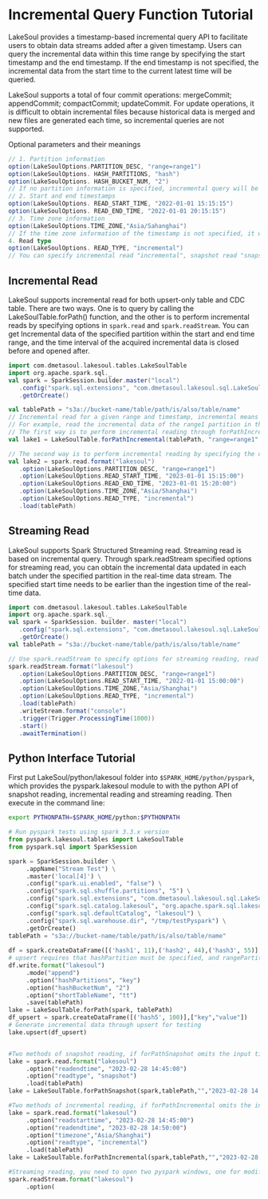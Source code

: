 # Incremental Query Function Tutorial

<!--
SPDX-FileCopyrightText: 2023 LakeSoul Contributors

SPDX-License-Identifier: Apache-2.0
-->

LakeSoul provides a timestamp-based incremental query API to facilitate users to obtain data streams added after a given timestamp. Users can query the incremental data within this time range by specifying the start timestamp and the end timestamp. If the end timestamp is not specified, the incremental data from the start time to the current latest time will be queried.

LakeSoul supports a total of four commit operations: mergeCommit; appendCommit; compactCommit; updateCommit. For update operations, it is difficult to obtain incremental files because historical data is merged and new files are generated each time, so incremental queries are not supported.

Optional parameters and their meanings

```scala
// 1. Partition information
option(LakeSoulOptions.PARTITION_DESC, "range=range1")
option(LakeSoulOptions. HASH_PARTITIONS, "hash")
option(LakeSoulOptions. HASH_BUCKET_NUM, "2")
// If no partition information is specified, incremental query will be performed for all partitions by default, if there is no range, hash must be specified
// 2. Start and end timestamps
option(LakeSoulOptions. READ_START_TIME, "2022-01-01 15:15:15")
option(LakeSoulOptions. READ_END_TIME, "2022-01-01 20:15:15")
// 3. Time zone information
option(LakeSoulOptions.TIME_ZONE,"Asia/Sahanghai")
// If the time zone information of the timestamp is not specified, it will be processed according to the user's local time zone by default
4. Read type
option(LakeSoulOptions. READ_TYPE, "incremental")
// You can specify incremental read "incremental", snapshot read "snapshot", and do not specify the default full read.
```

## Incremental Read

LakeSoul supports incremental read for both upsert-only table and CDC table. There are two ways. One is to query by calling the LakeSoulTable.forPath() function, and the other is to perform incremental reads by specifying options in `spark.read` and `spark.readStream`. You can get Incremental data of the specified partition within the start and end time range, and the time interval of the acquired incremental data is closed before and opened after.

```scala
import com.dmetasoul.lakesoul.tables.LakeSoulTable
import org.apache.spark.sql._
val spark = SparkSession.builder.master("local")
   .config("spark.sql.extensions", "com.dmetasoul.lakesoul.sql.LakeSoulSparkSessionExtension")
   .getOrCreate()

val tablePath = "s3a://bucket-name/table/path/is/also/table/name"
// Incremental read for a given range and timestamp, incremental means incremental read type
// For example, read the incremental data of the range1 partition in the time range from 2023-01-01 15:15:00 to 2023-01-01 15:20:00 based on the Shanghai time zone
// The first way is to perform incremental reading through forPathIncremental, if you do not specify a partition, enter "", if you do not enter a time zone parameter, the local system time zone is used by default
val lake1 = LakeSoulTable.forPathIncremental(tablePath, "range=range1", "2023-01-01 15:15:00", "2023-01-01 15:20:00", "Asia/Shanghai")

// The second way is to perform incremental reading by specifying the option of spark.read
val lake2 = spark.read.format("lakesoul")
   .option(LakeSoulOptions.PARTITION_DESC, "range=range1")
   .option(LakeSoulOptions.READ_START_TIME, "2023-01-01 15:15:00")
   .option(LakeSoulOptions.READ_END_TIME, "2023-01-01 15:20:00")
   .option(LakeSoulOptions.TIME_ZONE,"Asia/Shanghai")
   .option(LakeSoulOptions.READ_TYPE, "incremental")
   .load(tablePath)
```

## Streaming Read

LakeSoul supports Spark Structured Streaming read. Streaming read is based on incremental query. Through spark.readStream specified options for streaming read, you can obtain the incremental data updated in each batch under the specified partition in the real-time data stream. The specified start time needs to be earlier than the ingestion time of the real-time data.

```scala
import com.dmetasoul.lakesoul.tables.LakeSoulTable
import org.apache.spark.sql._
val spark = SparkSession. builder. master("local")
   .config("spark.sql.extensions", "com.dmetasoul.lakesoul.sql.LakeSoulSparkSessionExtension")
   .getOrCreate()
val tablePath = "s3a://bucket-name/table/path/is/also/table/name"

// Use spark.readStream to specify options for streaming reading, read the incremental data of the range1 partition at 2023-01-01 15:00:00 and later based on the Shanghai time zone, trigger a read every 1 second, and save the results output to the console
spark.readStream.format("lakesoul")
   .option(LakeSoulOptions.PARTITION_DESC, "range=range1")
   .option(LakeSoulOptions.READ_START_TIME, "2022-01-01 15:00:00")
   .option(LakeSoulOptions.TIME_ZONE,"Asia/Shanghai")
   .option(LakeSoulOptions.READ_TYPE, "incremental")
   .load(tablePath)
   .writeStream.format("console")
   .trigger(Trigger.ProcessingTime(1000))
   .start()
   .awaitTermination()
```

## Python Interface Tutorial

First put LakeSoul/python/lakesoul folder into `$SPARK_HOME/python/pyspark`, which provides the pyspark.lakesoul module to with the python API of snapshot reading, incremental reading and streaming reading. Then execute in the command line:
```bash
export PYTHONPATH=$SPARK_HOME/python:$PYTHONPATH
```

```python
# Run pyspark tests using spark 3.3.x version
from pyspark.lakesoul.tables import LakeSoulTable
from pyspark.sql import SparkSession

spark = SparkSession.builder \
     .appName("Stream Test") \
     .master('local[4]') \
     .config("spark.ui.enabled", "false") \
     .config("spark.sql.shuffle.partitions", "5") \
     .config("spark.sql.extensions", "com.dmetasoul.lakesoul.sql.LakeSoulSparkSessionExtension")\
     .config("spark.sql.catalog.lakesoul", "org.apache.spark.sql.lakesoul.catalog.LakeSoulCatalog") \
     .config("spark.sql.defaultCatalog", "lakesoul") \
     .config("spark.sql.warehouse.dir", "/tmp/testPyspark") \
     .getOrCreate()
tablePath = "s3a://bucket-name/table/path/is/also/table/name"
    
df = spark.createDataFrame([('hash1', 11),('hash2', 44),('hash3', 55)],["key","value"])
# upsert requires that hashPartition must be specified, and rangePartition may not be specified
df.write.format("lakesoul")
     .mode("append")
     .option("hashPartitions", "key")
     .option("hashBucketNum", "2")
     .option("shortTableName", "tt")
     .save(tablePath)
lake = LakeSoulTable.forPath(spark, tablePath)
df_upsert = spark.createDataFrame([('hash5', 100)],["key","value"])
# Generate incremental data through upsert for testing
lake.upsert(df_upsert)


#Two methods of snapshot reading, if forPathSnapshot omits the input time zone parameter, the local system time zone is used by default
lake = spark.read.format("lakesoul")
     .option("readendtime", "2023-02-28 14:45:00")
     .option("readtype", "snapshot")
     .load(tablePath)
lake = LakeSoulTable.forPathSnapshot(spark,tablePath,"","2023-02-28 14:45:00","Asia/Shanghai")

#Two methods of incremental reading, if forPathIncremental omits the input time zone parameter, the local system time zone is used by default
lake = spark.read.format("lakesoul")
     .option("readstarttime", "2023-02-28 14:45:00")
     .option("readendtime", "2023-02-28 14:50:00")
     .option("timezone","Asia/Shanghai")
     .option("readtype", "incremental")
     .load(tablePath)
lake = LakeSoulTable.forPathIncremental(spark,tablePath,"","2023-02-28 14:45:00","2023-02-28 14:50:00","Asia/Shanghai")

#Streaming reading, you need to open two pyspark windows, one for modifying data to generate multi-version data, and one for performing streaming reading
spark.readStream.format("lakesoul")
     .option(
```